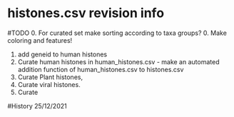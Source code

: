 # histones.csv revision info


#TODO
0. For curated set make sorting according to taxa groups?
0. Make coloring and features!
1. add geneid to human histones
2. Curate human histones in human_histones.csv - make an automated addition function of human_histones.csv to histones.csv
3. Curate Plant histones,
4. Curate viral histones.
5. Curate 

#History
25/12/2021
